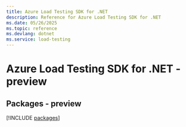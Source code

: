 ```yaml
---
title: Azure Load Testing SDK for .NET
description: Reference for Azure Load Testing SDK for .NET
ms.date: 05/26/2025
ms.topic: reference
ms.devlang: dotnet
ms.service: load-testing
---
```

# Azure Load Testing SDK for .NET - preview
## Packages - preview
[!INCLUDE [packages](load-testing-index.md)]